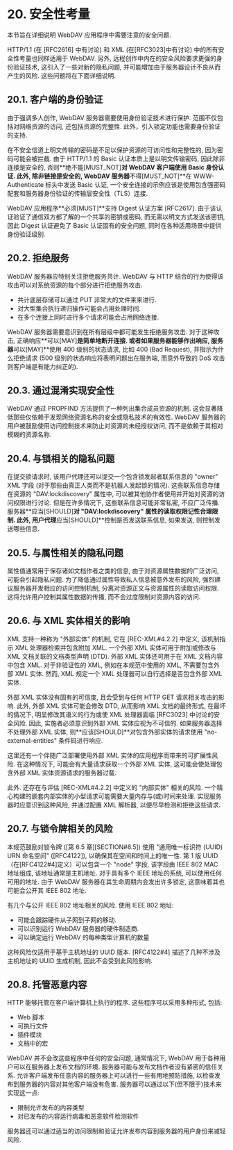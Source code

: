 # 20. 安全性考量

本节旨在详细说明 WebDAV 应用程序中需要注意的安全问题.

HTTP/1.1 (在 [RFC2616] 中有讨论) 和 XML (在[RFC3023]中有讨论)
中的所有安全性考量也同样适用于 WebDAV. 另外, 远程创作中内在的安全风险要求更强的身份验证技术,
这引入了一些对新的隐私问题, 并可能增加由于服务器设计不良从而产生的风险.
这些问题将在下面详细说明.

## 20.1. 客户端的身份验证

由于强调多人创作, WebDAV 服务器需要使用身份验证技术进行保护. 范围不仅包括对网络资源的访问,
还包括资源的完整性. 此外，引入锁定功能也需要身份验证的支持.

在不安全信道上明文传输的密码是不足以保护资源的可访问性和完整性的, 因为密码可能会被拦截.
由于 HTTP/1.1 的 Basic 认证本质上是以明文传输密码, 因此除非连接是安全的,
否则**绝不能[MUST_NOT]**对 WebDAV 客户端使用 Basic 身份认证. 此外, 除非链接是安全的,
WebDAV 服务器**不得[MUST_NOT]**在 WWW-Authenticate 标头中发送 Basic 认证,
一个安全连接的示例应该是使用包含强密码配套和服务器身份验证的传输层安全性（TLS）连接.

WebDAV 应用程序**必须[MUST]**支持 Digest 认证方案 [RFC2617].
由于该认证验证了通信双方都了解的一个共享的密钥或密码, 而无需以明文方式发送该密钥,
因此 Digest 认证避免了 Basic 认证固有的安全问题, 同时在各种适用场景中提供身份验证级别.

## 20.2. 拒绝服务

WebDAV 服务器应特别关注拒绝服务共计.
WebDAV 与 HTTP 结合的行为使得该攻击可以对系统资源的每个部分进行拒绝服务攻击.

- 共计底层存储可以通过 PUT 非常大的文件来来进行.
- 对大型集合执行递归操作可能会占用处理时间.
- 在多个连接上同时进行多个请求可能会占用网络连接.

WebDAV 服务器需要意识到在所有层级中都可能发生拒绝服务攻击.
对于这种攻击, 正确响应**可以[MAY]**是简单地断开连接. 或者如果服务器能够作出响应,
服务器**可以[MAY]**使用 400 级别的状态请求, 比如 400 (Bad Request),
并指示为什么拒绝请求 (500 级别的状态响应将表明问题出在服务端,
而意外导致的 DoS 攻击则客户端是有能力纠正的).

## 20.3. 通过混淆实现安全性

WebDAV 通过 PROPFIND 方法提供了一种列出集合成员资源的机制.
这会显著降低那些仅依赖于发现网络资源名称的安全或隐私技术的有效性.
WebDAV 服务器的用户被鼓励使用访问控制技术来防止对资源的未经授权访问,
而不是依赖于其相对模糊的资源名称.

## 20.4. 与锁相关的隐私问题

在提交锁请求时, 该用户代理还可以提交一个包含锁发起者联系信息的 "owner" XML 字段
(对于那些由真正人类而不是机器人发起锁的情况).
这些联系信息存储在资源的 "DAV:lockdiscovery" 属性中,
可以被其他协作者使用并开始对资源的访问权限进行讨论. 但是在许多情况下, 这些联系信息可能非常私密,
不应广泛传播. 服务器**应当[SHOULD]**对 "DAV:lockdiscovery" 属性的读取权限记性合理限制.
此外, 用户代理**应当[SHOULD]**控制是否发送联系信息, 如果发送, 则控制发送哪些信息.

## 20.5. 与属性相关的隐私问题

属性值通常用于保存诸如文档作者之类的信息, 由于对资源属性数据的广泛访问, 可能会引起隐私问题.
为了降低通过属性导致私人信息被意外发布的风险, 强烈建议服务器开发相应的访问控制机制,
分离对资源正文与资源属性的读取访问权限. 这将允许用户控制其属性数据的传播,
而不会过度限制对资源内容的访问.

## 20.6. 与 XML 实体相关的影响

XML 支持一种称为 "外部实体" 的机制, 它在 [REC-XML#4.2.2] 中定义,
该机制指示 XML 处理器检索并包含附加 XML.
一个外部 XML 实体可用于附加或修改与 XML 文档关联的文档类型声明 (DTD).
外部 XML 实体还可用于在 XML 文档内容中包含 XML.
对于非验证性的 XML, 例如在本规范中使用的 XML, 不需要包含外部 XML 实体.
然而, XML 规定一个 XML 处理器可以自行选择是否包含外部 XML 实体.

外部 XML 实体没有固有的可信度, 且会受到与任何 HTTP GET 请求相关攻击的影响.
此外, 外部 XML 实体可能会修改 DTD, 从而影响 XML 文档的最终形式, 在最坏的情况下,
明显修改其语义的行为或使 XML 处理器面临 [RFC3023] 中讨论的安全风险.
因此, 实施者必须意识到外部 XML 实体应视为不可信的. 如果服务器选择不处理外部 XML 实体,
则**应该[SHOULD]**对包含外部实体的请求使用 "no-external-entities" 条件码进行响应.

这里还有一个伴随广泛部署使用外部 XML 实体的应用程序而带来的可扩展性风险. 在这种情况下,
可能会有大量请求获取一个外部 XML 实体, 这可能会使处理包含外部 XML 实体资源请求的服务器过载.

此外. 还存在与评估 [REC-XML#4.2.2] 中定义的 "内部实体" 相关的风险.
一个精心构建的嵌套内部实体的小型请求可能需要大量内存与(或)时间来处理.
实现服务器时应意识到这种风险, 并通过配置 XML 解析器, 以便尽早检测和拒绝这些请求.

## 20.7. 与锁令牌相关的风险

本规范鼓励对锁令牌 ([第 6.5 章][SECTION#6.5]) 使用 "通用唯一标识符 (UUID) URN 命名空间"
([RFC4122]), 以确保其在空间和时间上的唯一性.
第 1 版 UUID （在[RFC4122#4]定义）可以包含一个 "node" 字段,
该字段由 IEEE 802 MAC 地址组成, 该地址通常是主机地址. 对于具有多个 IEEE 地址的系统,
可以使用任何可用的地址. 由于 WebDAV 服务器在其生命周期内会发出许多锁定,
这意味着其也可能会公开其 IEEE 802 地址.

有几个与公开 IEEE 802 地址相关的风险. 使用 IEEE 802 地址:

- 可能会跟踪硬件从子网到子网的移动.
- 可以识别运行 WebDAV 服务器的硬件制造商.
- 可以确定运行 WebDAV 的每种类型计算机的数量

这种风险仅适用于基于主机地址的 UUID 版本.
[RFC4122#4] 描述了几种不涉及主机地址的 UUID 生成机制, 因此不会受到此风险影响.

## 20.8. 托管恶意内容

HTTP 能够托管在客户端计算机上执行的程序. 这些程序可以采用多种形式, 包括:

- Web 脚本
- 可执行文件
- 插件模块
- 文档中的宏

WebDAV 并不会改这些程序中任何的安全问题, 通常情况下,
WebDAV 用于各种用户可以在服务器上发布文档的环境. 服务器可能与发布文档作者没有紧密的信任关系.
允许客户端发布任意内容的服务器上可以进行一些有用地预防措施,
以检查发布到服务器的内容对其他客户端没有危害. 服务器可以通过以下(但不限于)技术来实现这一点:

- 限制允许发布的内容类型
- 对已发布的内容运行病毒和恶意软件检测软件

服务器还可以通过适当的访问限制和验证允许发布内容到服务器的用户身份来减轻风险.
